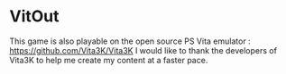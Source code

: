 # VitOut

This game is also playable on the open source PS Vita emulator : https://github.com/Vita3K/Vita3K
I would like to thank the developers of Vita3K to help me create my content at a faster pace.
